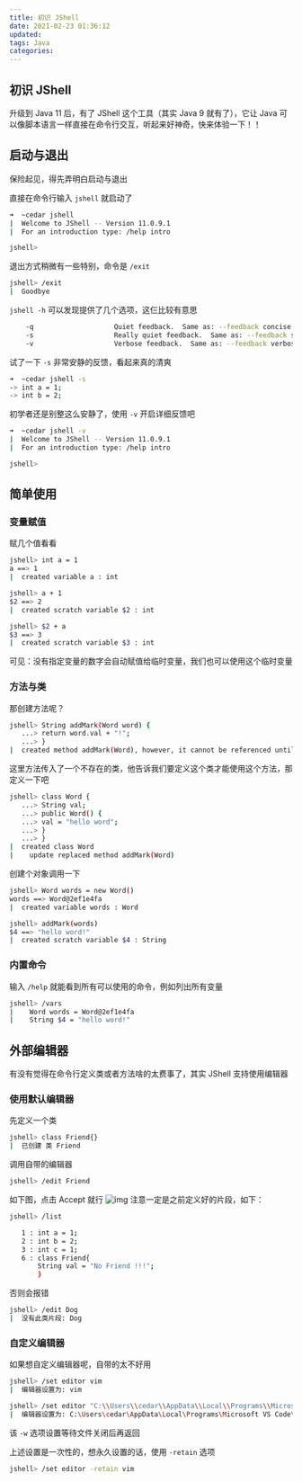 ```yaml
---
title: 初识 JShell
date: 2021-02-23 01:36:12
updated: 
tags: Java
categories: 
---
```


## 初识 JShell

升级到 Java 11 后，有了 JShell 这个工具（其实 Java 9 就有了），它让 Java 可以像脚本语言一样直接在命令行交互，听起来好神奇，快来体验一下！！


## 启动与退出
保险起见，得先弄明白启动与退出


直接在命令行输入 `jshell` 就启动了
```bash
➜  ~cedar jshell
|  Welcome to JShell -- Version 11.0.9.1
|  For an introduction type: /help intro

jshell>
```
退出方式稍微有一些特别，命令是 `/exit` 
```bash
jshell> /exit
|  Goodbye
```
`jshell -h` 可以发现提供了几个选项，这仨比较有意思
```bash
    -q                    Quiet feedback.  Same as: --feedback concise
    -s                    Really quiet feedback.  Same as: --feedback silent
    -v                    Verbose feedback.  Same as: --feedback verbose
```
试了一下 `-s` 非常安静的反馈，看起来真的清爽
```bash
➜  ~cedar jshell -s
-> int a = 1;
-> int b = 2;
```
初学者还是别整这么安静了，使用 `-v` 开启详细反馈吧
```bash
➜  ~cedar jshell -v
|  Welcome to JShell -- Version 11.0.9.1
|  For an introduction type: /help intro

jshell>
```
## 简单使用
### 变量赋值
赋几个值看看
```bash
jshell> int a = 1
a ==> 1
|  created variable a : int

jshell> a + 1
$2 ==> 2
|  created scratch variable $2 : int

jshell> $2 + a
$3 ==> 3
|  created scratch variable $3 : int
```
可见：没有指定变量的数字会自动赋值给临时变量，我们也可以使用这个临时变量
### 方法与类
那创建方法呢？
```bash
jshell> String addMark(Word word) {
   ...> return word.val + "!";
   ...> }
|  created method addMark(Word), however, it cannot be referenced until class Word is declared
```
这里方法传入了一个不存在的类，他告诉我们要定义这个类才能使用这个方法，那定义一下吧
```bash
jshell> class Word {
   ...> String val;
   ...> public Word() {
   ...> val = "hello word";
   ...> }
   ...> }
|  created class Word
|    update replaced method addMark(Word)
```
创建个对象调用一下
```bash
jshell> Word words = new Word()
words ==> Word@2ef1e4fa
|  created variable words : Word

jshell> addMark(words)
$4 ==> "hello word!"
|  created scratch variable $4 : String
```
### 内置命令
输入 `/help` 就能看到所有可以使用的命令，例如列出所有变量
```bash
jshell> /vars
|    Word words = Word@2ef1e4fa
|    String $4 = "hello word!"
```
## 外部编辑器
有没有觉得在命令行定义类或者方法啥的太费事了，其实 JShell 支持使用编辑器
### 使用默认编辑器
先定义一个类
```bash
jshell> class Friend{}
|  已创建 类 Friend
```
调用自带的编辑器
```bash
jshell> /edit Friend
```
如下图，点击 Accept 就行
![img](https://ced-md-picture.oss-cn-beijing.aliyuncs.com/img/20210223013703.png)
注意一定是之前定义好的片段，如下：

```bash
jshell> /list

   1 : int a = 1;
   2 : int b = 2;
   3 : int c = 1;
   6 : class Friend{
       String val = "No Friend !!!";
       }
```
否则会报错
```bash
jshell> /edit Dog
|  没有此类片段: Dog
```
### 自定义编辑器
如果想自定义编辑器呢，自带的太不好用
```bash
jshell> /set editor vim
|  编辑器设置为: vim
```
```bash
jshell> /set editor "C:\\Users\\cedar\\AppData\\Local\\Programs\\Microsoft VS Code\\code" -w
|  编辑器设置为: C:\Users\cedar\AppData\Local\Programs\Microsoft VS Code\code -w
```
该 `-w` 选项设置等待文件关闭后再返回


上述设置是一次性的，想永久设置的话，使用 `-retain` 选项
```bash
jshell> /set editor -retain vim
```